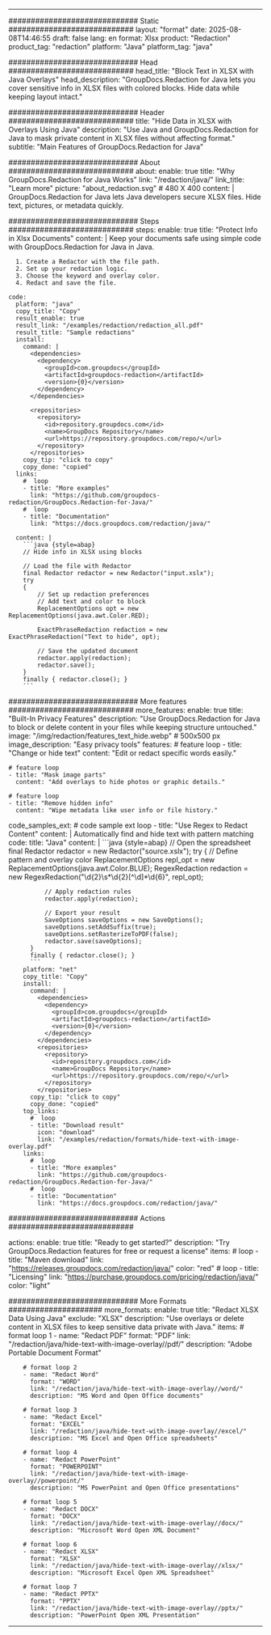 
---
############################# Static ############################
layout: "format"
date:  2025-08-08T14:46:55
draft: false
lang: en
format: Xlsx
product: "Redaction"
product_tag: "redaction"
platform: "Java"
platform_tag: "java"

############################# Head ############################
head_title: "Block Text in XLSX with Java Overlays"
head_description: "GroupDocs.Redaction for Java lets you cover sensitive info in XLSX files with colored blocks. Hide data while keeping layout intact."

############################# Header ############################
title: "Hide Data in XLSX with Overlays Using Java" 
description: "Use Java and GroupDocs.Redaction for Java to mask private content in XLSX files without affecting format."
subtitle: "Main Features of GroupDocs.Redaction for Java" 

############################# About ############################
about:
    enable: true
    title: "Why GroupDocs.Redaction for Java Works"
    link: "/redaction/java/"
    link_title: "Learn more"
    picture: "about_redaction.svg" # 480 X 400
    content: |
       GroupDocs.Redaction for Java lets Java developers secure XLSX files. Hide text, pictures, or metadata quickly.

############################# Steps ############################
steps:
    enable: true
    title: "Protect Info in Xlsx Documents"
    content: |
      Keep your documents safe using simple code with GroupDocs.Redaction for Java in Java.
      
      1. Create a Redactor with the file path.
      2. Set up your redaction logic.
      3. Choose the keyword and overlay color.
      4. Redact and save the file.
   
    code:
      platform: "java"
      copy_title: "Copy"
      result_enable: true
      result_link: "/examples/redaction/redaction_all.pdf"
      result_title: "Sample redactions"
      install:
        command: |
          <dependencies>
            <dependency>
              <groupId>com.groupdocs</groupId>
              <artifactId>groupdocs-redaction</artifactId>
              <version>{0}</version>
            </dependency>
          </dependencies>

          <repositories>
            <repository>
              <id>repository.groupdocs.com</id>
              <name>GroupDocs Repository</name>
              <url>https://repository.groupdocs.com/repo/</url>
            </repository>
          </repositories>
        copy_tip: "click to copy"
        copy_done: "copied"
      links:
        #  loop
        - title: "More examples"
          link: "https://github.com/groupdocs-redaction/GroupDocs.Redaction-for-Java/"
        #  loop
        - title: "Documentation"
          link: "https://docs.groupdocs.com/redaction/java/"
          
      content: |
        ```java {style=abap}
        // Hide info in XLSX using blocks

        // Load the file with Redactor
        final Redactor redactor = new Redactor("input.xslx");
        try
        {
            // Set up redaction preferences
            // Add text and color to block
            ReplacementOptions opt = new ReplacementOptions(java.awt.Color.RED);
            
            ExactPhraseRedaction redaction = new ExactPhraseRedaction("Text to hide", opt);

            // Save the updated document
            redactor.apply(redaction);
            redactor.save();
        }
        finally { redactor.close(); }
        ```            


############################# More features ############################
more_features:
  enable: true
  title: "Built-In Privacy Features"
  description: "Use GroupDocs.Redaction for Java to block or delete content in your files while keeping structure untouched."
  image: "/img/redaction/features_text_hide.webp" # 500x500 px
  image_description: "Easy privacy tools"
  features:
    # feature loop
    - title: "Change or hide text"
      content: "Edit or redact specific words easily."

    # feature loop
    - title: "Mask image parts"
      content: "Add overlays to hide photos or graphic details."

    # feature loop
    - title: "Remove hidden info"
      content: "Wipe metadata like user info or file history."
      
  code_samples_ext:
    # code sample ext loop
    - title: "Use Regex to Redact Content"
      content: |
        Automatically find and hide text with pattern matching
      code:
        title: "Java"
        content: |
          ```java {style=abap}
          //  Open the spreadsheet
          final Redactor redactor = new Redactor("source.xslx");
          try
          {
              // Define pattern and overlay color
              ReplacementOptions repl_opt = new ReplacementOptions(java.awt.Color.BLUE);
              RegexRedaction redaction = new RegexRedaction("\\d{2}\\s*\\d{2}[^\\d]*\\d{6}", repl_opt);
              
              // Apply redaction rules
              redactor.apply(redaction);

              // Export your result
              SaveOptions saveOptions = new SaveOptions();
              saveOptions.setAddSuffix(true);
              saveOptions.setRasterizeToPDF(false);
              redactor.save(saveOptions);
          }
          finally { redactor.close(); }
          ```
        platform: "net"
        copy_title: "Copy"
        install:
          command: |
            <dependencies>
              <dependency>
                <groupId>com.groupdocs</groupId>
                <artifactId>groupdocs-redaction</artifactId>
                <version>{0}</version>
              </dependency>
            </dependencies>
            <repositories>
              <repository>
                <id>repository.groupdocs.com</id>
                <name>GroupDocs Repository</name>
                <url>https://repository.groupdocs.com/repo/</url>
              </repository>
            </repositories>
          copy_tip: "click to copy"
          copy_done: "copied"
        top_links:
          #  loop
          - title: "Download result"
            icon: "download"
            link: "/examples/redaction/formats/hide-text-with-image-overlay.pdf"
        links:
          #  loop
          - title: "More examples"
            link: "https://github.com/groupdocs-redaction/GroupDocs.Redaction-for-Java/"
          #  loop
          - title: "Documentation"
            link: "https://docs.groupdocs.com/redaction/java/"


############################# Actions ############################

actions:
  enable: true
  title: "Ready to get started?"
  description: "Try GroupDocs.Redaction features for free or request a license"
  items:
    #  loop
    - title: "Maven download"
      link: "https://releases.groupdocs.com/redaction/java/"
      color: "red"
        #  loop
    - title: "Licensing"
      link: "https://purchase.groupdocs.com/pricing/redaction/java/"
      color: "light"


############################# More Formats #####################
more_formats:
    enable: true
    title: "Redact XLSX Data Using Java"
    exclude: "XLSX"
    description: "Use overlays or delete content in XLSX files to keep sensitive data private with Java."
    items: 
        # format loop 1
        - name: "Redact PDF"
          format: "PDF"
          link: "/redaction/java/hide-text-with-image-overlay//pdf/"
          description: "Adobe Portable Document Format"

        # format loop 2
        - name: "Redact Word"
          format: "WORD"
          link: "/redaction/java/hide-text-with-image-overlay//word/"
          description: "MS Word and Open Office documents"
          
        # format loop 3
        - name: "Redact Excel"
          format: "EXCEL"
          link: "/redaction/java/hide-text-with-image-overlay//excel/"
          description: "MS Excel and Open Office spreadsheets"

        # format loop 4
        - name: "Redact PowerPoint"
          format: "POWERPOINT"
          link: "/redaction/java/hide-text-with-image-overlay//powerpoint/"
          description: "MS PowerPoint and Open Office presentations"

        # format loop 5
        - name: "Redact DOCX"
          format: "DOCX"
          link: "/redaction/java/hide-text-with-image-overlay//docx/"
          description: "Microsoft Word Open XML Document"
          
        # format loop 6
        - name: "Redact XLSX"
          format: "XLSX"
          link: "/redaction/java/hide-text-with-image-overlay//xlsx/"
          description: "Microsoft Excel Open XML Spreadsheet"
          
        # format loop 7
        - name: "Redact PPTX"
          format: "PPTX"
          link: "/redaction/java/hide-text-with-image-overlay//pptx/"
          description: "PowerPoint Open XML Presentation"


---